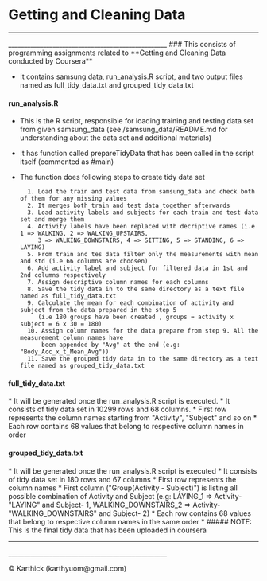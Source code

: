 <h1>Getting and Cleaning Data</h1>
<hr>__________________________________________________</hr>
### This consists of programming assignments related to **Getting and Cleaning Data conducted by Coursera**

* It contains samsung data, run_analysis.R script, and two output files named as full_tidy_data.txt and grouped_tidy_data.txt

<h4> run_analysis.R </h4>

* This is the R script, responsible for loading training and testing data set from given samsung_data (see /samsung_data/README.md for understanding about the data set and additional materials)
* It has function called prepareTidyData that has been called in the script itself (commented as #main)
* The function does following steps to create tidy data set

        1. Load the train and test data from samsung_data and check both of them for any missing values
        2. It merges both train and test data together afterwards
        3. Load activity labels and subjects for each train and test data set and merge them 
        4. Activity labels have been replaced with decriptive names (i.e 1 => WALKING, 2 => WALKING_UPSTAIRS, 
           3 => WALKING_DOWNSTAIRS, 4 => SITTING, 5 => STANDING, 6 => LAYING)
        5. From train and tes data filter only the measurements with mean and std (i.e 66 columns are choosen) 
        6. Add activity label and subject for filtered data in 1st and 2nd columns respectively
        7. Assign descriptive column names for each columns 
        8. Save the tidy data in to the same directory as a text file named as full_tidy_data.txt
        9. Calculate the mean for each combination of activity and subject from the data prepared in the step 5
           (i.e 180 groups have been created , groups = activity x subject = 6 x 30 = 180)
        10. Assign column names for the data prepare from step 9. All the measurement column names have 
            been appended by "Avg" at the end (e.g: "Body_Acc_x_t_Mean_Avg"))
        11. Save the grouped tidy data in to the same directory as a text file named as grouped_tidy_data.txt
        
<h4> full_tidy_data.txt </h4>
* It will be generated once the run_analysis.R script is executed.
* It consists of tidy data set in 10299 rows and 68 columns.
* First row represents the column names starting from "Activity", "Subject" and so on
* Each row contains 68 values that belong to respective column names in order

<h4> grouped_tidy_data.txt </h4>
* It will be generated once the run_analysis.R script is executed
* It consists of tidy data set in 180 rows and 67 columns
* First row represents the column names
* First column ("Group(Activity - Subject)") is listing all possible combination of Activity and Subject
 (e.g: LAYING_1 => Activity- "LAYING" and Subject- 1, 
       WALKING_DOWNSTAIRS_2 => Activity- "WALKING_DOWNSTAIRS" and Subject- 2)
* Each row contains 68 values that belong to respective column names in the same order
* ##### NOTE: This is the final tidy data that has been uploaded in coursera

<hr>__________________________________________________</hr>
<p> © Karthick (karthyuom@gmail.com) </p>
